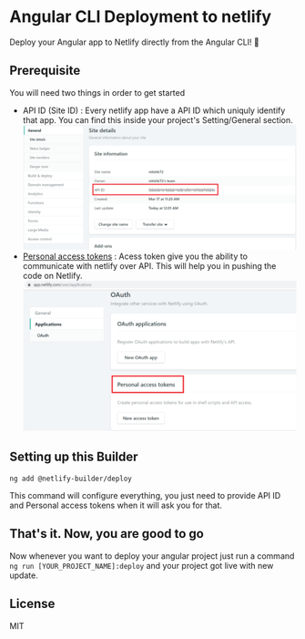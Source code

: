 # Angular CLI Deployment to netlify

Deploy your Angular app to Netlify directly from the Angular CLI! 🚀

## Prerequisite

You will need two things in order to get started

- API ID (Site ID) : Every netlify app have a API ID which uniquly identify that app. You can find this inside your project's Setting/General section.
![alt text](./screenshots/api-id.png)
- [Personal access tokens](https://app.netlify.com/user/applications#personal-access-tokens) : Acess token give you the ability to communicate with netlify over API. This will help you in pushing the code on Netlify.
![alt text](./screenshots/personal-access-token.png)

## Setting up this Builder

```
ng add @netlify-builder/deploy
```

This command will configure everything, you just need to provide API ID and Personal access tokens when it will ask you for that.

## That's it. Now, you are good to go

Now whenever you want to deploy your angular project just run a command `ng run [YOUR_PROJECT_NAME]:deploy` and your project got live with new update.

## License

MIT


